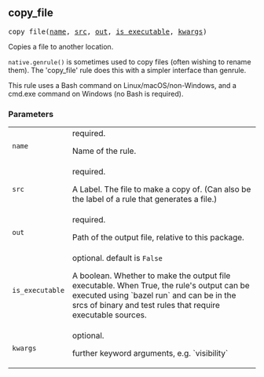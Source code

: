 <!-- Generated with Stardoc: http://skydoc.bazel.build -->

<a name="#copy_file"></a>

## copy_file

<pre>
copy_file(<a href="#copy_file-name">name</a>, <a href="#copy_file-src">src</a>, <a href="#copy_file-out">out</a>, <a href="#copy_file-is_executable">is_executable</a>, <a href="#copy_file-kwargs">kwargs</a>)
</pre>

Copies a file to another location.

`native.genrule()` is sometimes used to copy files (often wishing to rename them). The 'copy_file' rule does this with a simpler interface than genrule.

This rule uses a Bash command on Linux/macOS/non-Windows, and a cmd.exe command on Windows (no Bash is required).


### Parameters

<table class="params-table">
  <colgroup>
    <col class="col-param" />
    <col class="col-description" />
  </colgroup>
  <tbody>
    <tr id="copy_file-name">
      <td><code>name</code></td>
      <td>
        required.
        <p>
          Name of the rule.
        </p>
      </td>
    </tr>
    <tr id="copy_file-src">
      <td><code>src</code></td>
      <td>
        required.
        <p>
          A Label. The file to make a copy of. (Can also be the label of a rule
    that generates a file.)
        </p>
      </td>
    </tr>
    <tr id="copy_file-out">
      <td><code>out</code></td>
      <td>
        required.
        <p>
          Path of the output file, relative to this package.
        </p>
      </td>
    </tr>
    <tr id="copy_file-is_executable">
      <td><code>is_executable</code></td>
      <td>
        optional. default is <code>False</code>
        <p>
          A boolean. Whether to make the output file executable. When
    True, the rule's output can be executed using `bazel run` and can be
    in the srcs of binary and test rules that require executable sources.
        </p>
      </td>
    </tr>
    <tr id="copy_file-kwargs">
      <td><code>kwargs</code></td>
      <td>
        optional.
        <p>
          further keyword arguments, e.g. `visibility`
        </p>
      </td>
    </tr>
  </tbody>
</table>


